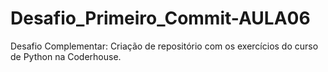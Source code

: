 # Desafio_Primeiro_Commit-AULA06
Desafio Complementar: Criação de repositório com os exercícios do curso de Python na Coderhouse.
